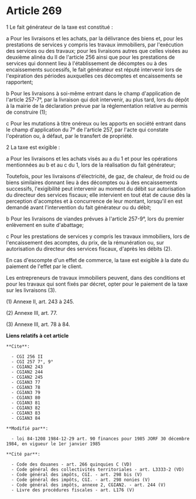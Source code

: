 # Article 269

1  Le fait générateur de la taxe est constitué :

a  Pour les livraisons et les achats, par la délivrance des biens et, pour les prestations de services y compris les travaux
immobiliers, par l'exécution des services ou des travaux; pour les livraisons autres que celles visées au deuxième alinéa du
II de l'article 256 ainsi que pour les prestations de services qui donnent lieu à l'établissement de décomptes ou à des
encaissements successifs, le fait générateur est réputé intervenir lors de l'expiration des périodes auxquelles ces décomptes
et encaissements se rapportent;

b  Pour les livraisons à soi-même entrant dans le champ d'application de l'article 257-7°, par la livraison qui doit
intervenir, au plus tard, lors du dépôt à la mairie de la déclaration prévue par la réglementation relative au permis de
construire (1);

c  Pour les mutations à titre onéreux ou les apports en société entrant dans le champ d'application du 7° de l'article 257,
par l'acte qui constate l'opération ou, à défaut, par le transfert de propriété.

2  La taxe est exigible :

a  Pour les livraisons et les achats visés au a du 1 et pour les opérations mentionnées au b et au c du 1, lors de la
réalisation du fait générateur;

Toutefois, pour les livraisons d'électricité, de gaz, de chaleur, de froid ou de biens similaires donnant lieu à des
décomptes ou à des encaissements successifs, l'exigibilité peut intervenir au moment du débit sur autorisation du directeur
des services fiscaux; elle intervient en tout état de cause dès la perception d'acomptes et à concurrence de leur montant,
lorsqu'il en est demandé avant l'intervention du fait générateur ou du débit;

b  Pour les livraisons de viandes prévues à l'article 257-9°, lors du premier enlèvement en suite d'abattage;

c  Pour les prestations de services y compris les travaux immobiliers, lors de l'encaissement des acomptes, du prix, de la
rémunération ou, sur autorisation du directeur des services fiscaux, d'après les débits (2).

En cas d'escompte d'un effet de commerce, la taxe est exigible à la date du paiement de l'effet par le client.

Les entrepreneurs de travaux immobiliers peuvent, dans des conditions et pour les travaux qui sont fixés par décret, opter
pour le paiement de la taxe sur les livraisons (3).

(1)  Annexe II, art. 243 à 245.

(2)  Annexe III, art. 77.

(3)  Annexe III, art. 78 à 84.

**Liens relatifs à cet article**

	**Cite**:

	  - CGI 256 II
	  - CGI 257 7°, 9°
	  - CGIAN2 243
	  - CGIAN2 244
	  - CGIAN2 245
	  - CGIAN3 77
	  - CGIAN3 78
	  - CGIAN3 79
	  - CGIAN3 80
	  - CGIAN3 81
	  - CGIAN3 82
	  - CGIAN3 83
	  - CGIAN3 84

	**Modifié par**:

	  - loi 84-1208 1984-12-29 art. 90 finances pour 1985 JORF 30 décembre 1984, en vigueur le 1er janvier 1985

	**Cité par**:

	  - Code des douanes - art. 266 quinquies C (VD)
	  - Code général des collectivités territoriales - art. L3333-2 (VD)
	  - Code général des impôts, CGI. - art. 298 bis (V)
	  - Code général des impôts, CGI. - art. 298 nonies (V)
	  - Code général des impôts, annexe 2, CGIAN2. - art. 244 (V)
	  - Livre des procédures fiscales - art. L176 (V)
